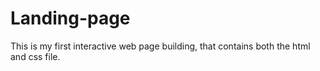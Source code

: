 # Landing-page
This is my first interactive web page building, that contains both the html and css file.
